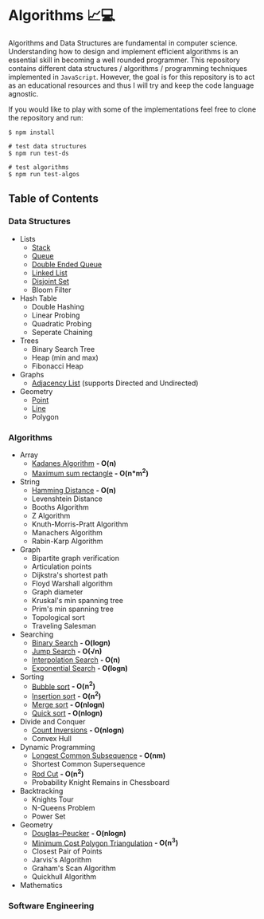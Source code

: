 # Algorithms 📈💻
Algorithms and Data Structures are fundamental in computer science. Understanding how to design and implement efficient algorithms is an essential skill in becoming a well rounded programmer. This repository contains different data structures / algorithms / programming techniques implemented in `JavaScript`. However, the goal is for this repository is to act as an educational resources and thus I will try and keep the code language agnostic.

If you would like to play with some of the implementations feel free to clone the repository and run: 
```
$ npm install
``` 
```
# test data structures
$ npm run test-ds 

# test algorithms
$ npm run test-algos
``` 

## Table of Contents

### Data Structures
  - Lists 
    - [Stack](/data-structures/list/stack.js)
    - [Queue](/data-structures/list/queue.js)
    - [Double Ended Queue](/data-structures/list/double-ended-queue.js)
    - [Linked List](/data-structures/list/linked-list.js)
    - [Disjoint Set](/data-structures/list/disjoint-set.js)
    - Bloom Filter
  - Hash Table
    - Double Hashing
    - Linear Probing
    - Quadratic Probing
    - Seperate Chaining
  - Trees
    - Binary Search Tree
    - Heap (min and max)
    - Fibonacci Heap
  - Graphs
    - [Adjacency List](/data-structures/graph/adjacency-list.js) (supports Directed and Undirected)
  - Geometry
    - [Point](/data-structures/geometry/point.js)
    - [Line](/data-structures/geometry/line.js)
    - Polygon

### Algorithms  
  - Array 
    - [Kadanes Algorithm](/algorithms/array/kadanes.js) **- O(n)**
    - [Maximum sum rectangle](/algorithms/array/maximum-sum-rectangle.js) **- O(n*m<sup>2</sup>)**
  - String
    - [Hamming Distance](/algorithms/string/hamming-distance.js) **- O(n)**
    - Levenshtein Distance
    - Booths Algorithm
    - Z Algorithm 
    - Knuth-Morris-Pratt Algorithm
    - Manachers Algorithm
    - Rabin-Karp Algorithm
  - Graph
    - Bipartite graph verification
    - Articulation points
    - Dijkstra's shortest path
    - Floyd Warshall algorithm
    - Graph diameter
    - Kruskal's min spanning tree
    - Prim's min spanning tree
    - Topological sort
    - Traveling Salesman
  - Searching
    - [Binary Search](/algorithms/searching/binary-search.js) **- O(logn)**
    - [Jump Search](/algorithms/searching/jump-search.js) **- O(√n)**
    - [Interpolation Search](/algorithms/searching/interpolation-search.js) **- O(n)**
    - [Exponential Search](/algorithms/searching/exponential-search.js) **- O(logn)**
  - Sorting
    - [Bubble sort](/algorithms/sorting/bubble.js) **- O(n<sup>2</sup>)**
    - [Insertion sort](/algorithms/sorting/insertion.js) **- O(n<sup>2</sup>)**
    - [Merge sort](/algorithms/sorting/merge.js) **- O(nlogn)**
    - [Quick sort](/algorithms/sorting/quick.js) **- O(nlogn)**
  - Divide and Conquer
    - [Count Inversions](/algorithms/divide-and-conquer/count-inversions.js) **- O(nlogn)**
    - Convex Hull
  - Dynamic Programming
    - [Longest Common Subsequence](/algorithms/dynamic-programming/longest-common-subsequence.js) **- O(nm)**
    - Shortest Common Supersequence
    - [Rod Cut](/algorithms/dynamic-programming/rod-cut.js) **- O(n<sup>2</sup>)**
    - Probability Knight Remains in Chessboard
  - Backtracking
    - Knights Tour
    - N-Queens Problem
    - Power Set
  - Geometry
    - [Douglas–Peucker](/algorithms/geometry/douglas-peucker.js) **- O(nlogn)**
    - [Minimum Cost Polygon Triangulation](/algorithms/geometry/minimum-triangulation.js) **- O(n<sup>3</sup>)**
    - Closest Pair of Points
    - Jarvis's Algorithm
    - Graham's Scan Algorithm
    - Quickhull Algorithm
  - Mathematics

### Software Engineering 
